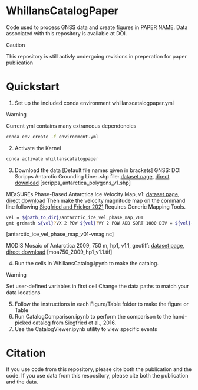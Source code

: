 # WhillansCatalogPaper

Code used to process GNSS data and create figures in PAPER NAME. Data associated with this repository is available at DOI. 
> [!CAUTION]  
> This repository is still activly undergoing revisions in preperation for paper publication

# Quickstart
1. Set up the included conda environment whillanscatalogpaper.yml
> [!WARNING]  
> Current yml contains many extraneous dependencies
```bash
conda env create -f environment.yml
```
2. Activate the Kernel
```bash
conda activate whillanscatalogpaper
```
3. Download the data [Default file names given in brackets]
GNSS: DOI
Scripps Antarctic Grounding Line: .shp file: [dataset page](https://doi.pangaea.de/10.1594/PANGAEA.819147), [direct download](https://doi.pangaea.de/10013/epic.42133.d001)
[scripps_antarctica_polygons_v1.shp]

MEaSUREs Phase-Based Antarctica Ice Velocity Map, v1: [dataset page](https://nsidc.org/data/NSIDC-0754/versions/1), [direct download](https://n5eil01u.ecs.nsidc.org/MEASURES/NSIDC-0754.001/1996.01.01/antarctic_ice_vel_phase_map_v01.nc)
Then make the velocity magnitude map on the command line following [Siegfried and Fricker 2021](https://github.com/mrsiegfried/Siegfried2021-GRL) Requires Generic Mapping Tools.
```bash
vel = ${path_to_dir}/antarctic_ice_vel_phase_map_v01
gmt grdmath ${vel}?VX 2 POW ${vel}?VY 2 POW ADD SQRT 1000 DIV = ${vel}-vmag.nc
```
[antarctic_ice_vel_phase_map_v01-vmag.nc]

MODIS Mosaic of Antarctica 2009, 750 m, hp1, v1.1, geotiff: [dataset page](https://nsidc.org/data/NSIDC-0593/versions/1), [direct download](https://daacdata.apps.nsidc.org/pub/DATASETS/nsidc0593_moa2009/geotiff/moa750_2009_hp1_v01.1.tif.gz)
[moa750_2009_hp1_v1.1.tif]


4. Run the cells in WhillansCatalog.ipynb to make the catalog.
> [!WARNING]  
> Set user-defined variables in first cell
> Change the data paths to match your data locations
5. Follow the instructions in each Figure/Table folder to make the figure or Table
6. Run CatalogComparison.ipynb to perform the comparison to the hand-picked catalog 
from Siegfried et al., 2016.
7. Use the CatalogViewer.ipynb utility to view specific events

# Citation
If you use code from this repository, please cite both the publication and the code.
If you use data from this respository, please cite both the publication and the data.
